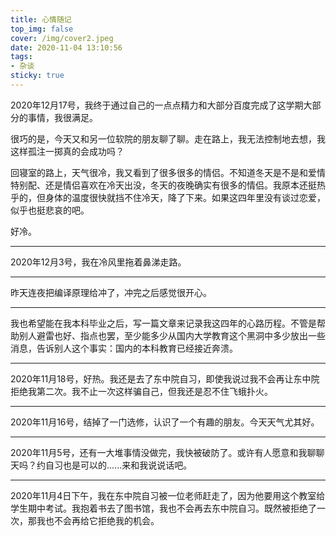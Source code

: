 ```yaml
---
title: 心情随记
top_img: false
cover: /img/cover2.jpeg
date: 2020-11-04 13:10:56
tags:
- 杂谈
sticky: true
---
```

2020年12月17号，我终于通过自己的一点点精力和大部分百度完成了这学期大部分的事情，我很满足。

很巧的是，今天又和另一位软院的朋友聊了聊。走在路上，我无法控制地去想，我这样孤注一掷真的会成功吗？

回寝室的路上，天气很冷，我又看到了很多很多的情侣。不知道冬天是不是和爱情特别配、还是情侣喜欢在冷天出没，冬天的夜晚确实有很多的情侣。我原本还挺热乎的，但身体的温度很快就挡不住冷天，降了下来。如果这四年里没有谈过恋爱，似乎也挺悲哀的吧。

好冷。

****
2020年12月3号，我在冷风里拖着鼻涕走路。
****
昨天连夜把编译原理给冲了，冲完之后感觉很开心。

<hr />

我也希望能在我本科毕业之后，写一篇文章来记录我这四年的心路历程。不管是帮助别人避雷也好、指点也罢，至少能多少从国内大学教育这个黑洞中多少放出一些消息，告诉别人这个事实：国内的本科教育已经接近奔溃。

<hr />

2020年11月18号，好热。我还是去了东中院自习，即使我说过我不会再让东中院拒绝我第二次。我不止一次这样骗自己，但我还是忍不住飞蛾扑火。

<hr />
2020年11月16号，结掉了一门选修，认识了一个有趣的朋友。今天天气尤其好。
<hr />

2020年11月5号，还有一大堆事情没做完，我快被破防了。或许有人愿意和我聊聊天吗？约自习也是可以的......来和我说说话吧。
<hr />

2020年11月4日下午，我在东中院自习被一位老师赶走了，因为他要用这个教室给学生期中考试。我抱着书去了图书馆，我也不会再去东中院自习。既然被拒绝了一次，那我也不会再给它拒绝我的机会。

